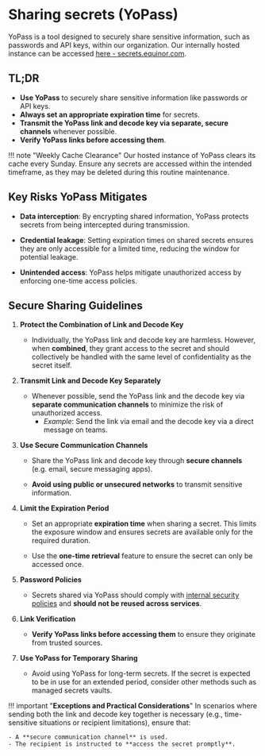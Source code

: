 # Sharing secrets (YoPass)

YoPass is a tool designed to securely share sensitive information, such as passwords and API keys, within our organization. Our internally hosted instance can be accessed [here - secrets.equinor.com](https://secrets.equinor.com).

## TL;DR

- **Use YoPass** to securely share sensitive information like passwords or API keys.
- **Always set an appropriate expiration time** for secrets.
- **Transmit the YoPass link and decode key via separate, secure channels** whenever possible.
- **Verify YoPass links before accessing them**.

!!! note "Weekly Cache Clearance"
    Our hosted instance of YoPass clears its cache every Sunday. Ensure any secrets are accessed within the intended timeframe, as they may be deleted during this routine maintenance.

## Key Risks YoPass Mitigates

- **Data interception**: By encrypting shared information, YoPass protects secrets from being intercepted during transmission.

- **Credential leakage**: Setting expiration times on shared secrets ensures they are only accessible for a limited time, reducing the window for potential leakage.

- **Unintended access**: YoPass helps mitigate unauthorized access by enforcing one-time access policies.

## Secure Sharing Guidelines

1. **Protect the Combination of Link and Decode Key**

    - Individually, the YoPass link and decode key are harmless. However, when **combined**, they grant access to the secret and should collectively be handled with the same level of confidentiality as the secret itself.

2. **Transmit Link and Decode Key Separately**

    - Whenever possible, send the YoPass link and the decode key via **separate communication channels** to minimize the risk of unauthorized access.
        - *Example*: Send the link via email and the decode key via a direct message on teams.

3. **Use Secure Communication Channels**

    - Share the YoPass link and decode key through **secure channels** (e.g. email, secure messaging apps).

    - **Avoid using public or unsecured networks** to transmit sensitive information.

4. **Limit the Expiration Period**

    - Set an appropriate **expiration time** when sharing a secret. This limits the exposure window and ensures secrets are available only for the required duration.

    - Use the **one-time retrieval** feature to ensure the secret can only be accessed once.

5. **Password Policies**

    - Secrets shared via YoPass should comply with [internal security policies](https://aris.equinor.com/#default/search/~AfBbImNvbXBvbmVudF9jb21tZW50U3RyZWFtMTUzIl0~) and **should not be reused across services**.

6. **Link Verification**

    - **Verify YoPass links before accessing them** to ensure they originate from trusted sources.

7. **Use YoPass for Temporary Sharing**

    - Avoid using YoPass for long-term secrets. If the secret is expected to be in use for an extended period, consider other methods such as managed secrets vaults.

!!! important "**Exceptions and Practical Considerations**"
    In scenarios where sending both the link and decode key together is necessary (e.g., time-sensitive situations or recipient limitations), ensure that:
    
    - A **secure communication channel** is used.
    - The recipient is instructed to **access the secret promptly**.

